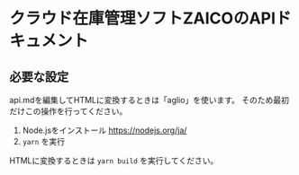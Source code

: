 # クラウド在庫管理ソフトZAICOのAPIドキュメント

## 必要な設定

api.mdを編集してHTMLに変換するときは「aglio」を使います。
そのため最初だけこの操作を行ってください。

1. Node.jsをインストール https://nodejs.org/ja/
2. `yarn` を実行

HTMLに変換するときは `yarn build` を実行してください。